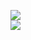 [![](https://img.shields.io/badge/Made%20With-Github%20Spray-lightgrey.svg?style=for-the-badge&logo=github)](https://github.com/Annihil/github-spray#1144)  
[![](https://i.imgur.com/2DrTn0Z.gif)](https://github.com/Annihil/github-spray)